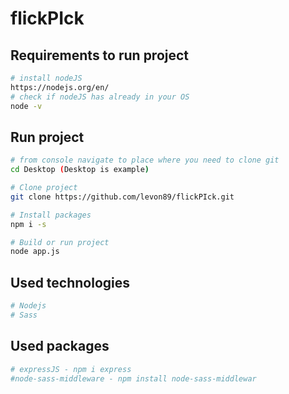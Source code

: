 # flickPIck

## Requirements to run project

``` bash
# install nodeJS
https://nodejs.org/en/
# check if nodeJS has already in your OS
node -v
```

## Run project

``` bash
# from console navigate to place where you need to clone git
cd Desktop (Desktop is example)

# Clone project
git clone https://github.com/levon89/flickPIck.git

# Install packages
npm i -s

# Build or run project
node app.js 

```

## Used technologies

``` bash
# Nodejs
# Sass

```

## Used packages

``` bash
# expressJS - npm i express
#node-sass-middleware - npm install node-sass-middlewar
```
